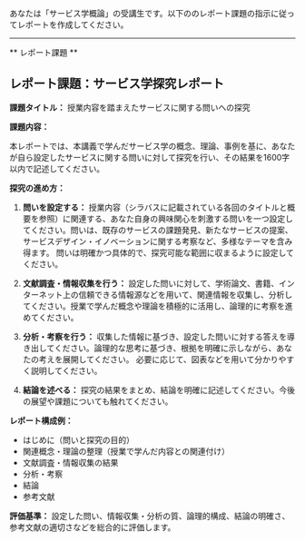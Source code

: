 あなたは「サービス学概論」の受講生です。以下ののレポート課題の指示に従ってレポートを作成してください。

---------------------------------------
** レポート課題 **

## レポート課題：サービス学探究レポート

**課題タイトル：**  授業内容を踏まえたサービスに関する問いへの探究

**課題内容：**

本レポートでは、本講義で学んだサービス学の概念、理論、事例を基に、あなたが自ら設定したサービスに関する問いに対して探究を行い、その結果を1600字以内で記述してください。

**探究の進め方：**

1. **問いを設定する：**  授業内容（シラバスに記載されている各回のタイトルと概要を参照）に関連する、あなた自身の興味関心を刺激する問いを一つ設定してください。問いは、既存のサービスの課題発見、新たなサービスの提案、サービスデザイン・イノベーションに関する考察など、多様なテーマを含み得ます。  問いは明確かつ具体的で、探究可能な範囲に収まるように設定してください。

2. **文献調査・情報収集を行う：** 設定した問いに対して、学術論文、書籍、インターネット上の信頼できる情報源などを用いて、関連情報を収集し、分析してください。授業で学んだ概念や理論を積極的に活用し、論理的に考察を進めてください。

3. **分析・考察を行う：** 収集した情報に基づき、設定した問いに対する答えを導き出してください。論理的な思考に基づき、根拠を明確に示しながら、あなたの考えを展開してください。  必要に応じて、図表などを用いて分かりやすく説明してください。

4. **結論を述べる：** 探究の結果をまとめ、結論を明確に記述してください。今後の展望や課題についても触れてください。

**レポート構成例：**

* はじめに（問いと探究の目的）
* 関連概念・理論の整理（授業で学んだ内容との関連付け）
* 文献調査・情報収集の結果
* 分析・考察
* 結論
* 参考文献


**評価基準：**  設定した問い、情報収集・分析の質、論理的構成、結論の明確さ、参考文献の適切さなどを総合的に評価します。
